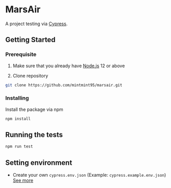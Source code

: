 # MarsAir

A project testing via [Cypress](https://www.cypress.io/).


## Getting Started

### Prerequisite
1. Make sure that you already have [Node.js](https://nodejs.org/en/) 12 or above

2. Clone repository

```bash
git clone https://github.com/mintmint95/marsair.git
```

### Installing
Install the package via npm

```bash
npm install
```

## Running the tests

```bash
npm run test
```

## Setting environment
- Create your own `cypress.env.json` (Example: `cypress.example.env.json`)
[See more](cypress.example.env.json)